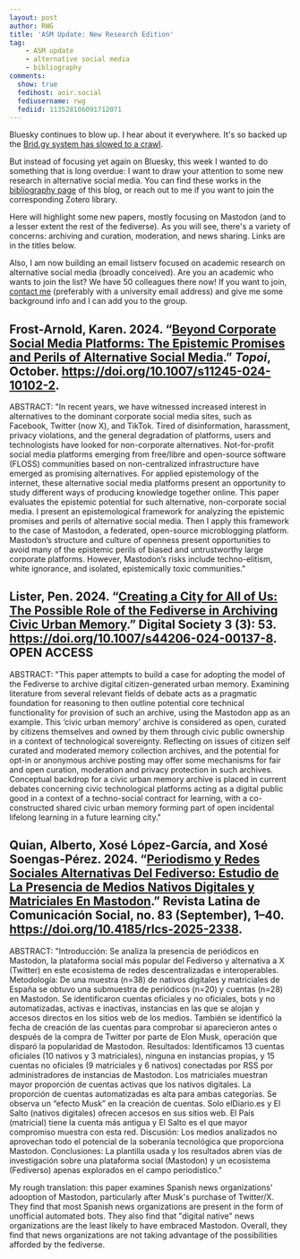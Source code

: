 ```yaml
---
layout: post
author: RWG
title: 'ASM Update: New Research Edition'
tag:
    - ASM update
    - alternative social media
    - bibliography
comments: 
  show: true
  fedihost: aoir.social
  fediusername: rwg
  fediid: 113528106091712071
---
```

Bluesky continues to blow up. I hear about it everywhere. It's so backed up the [Brid.gy system has slowed to a crawl](https://github.com/snarfed/bridgy-fed/issues/1520).

But instead of focusing yet again on Bluesky, this week I wanted to do something that is long overdue: I want to draw your attention to some new research in alternative social media. You can find these works in the [bibliography page](/bib.html) of this blog, or reach out to me if you want to join the corresponding Zotero library.

Here will highlight some new papers, mostly focusing on Mastodon (and to a lesser extent the rest of the fediverse). As you will see, there's a variety of concerns: archiving and curation, moderation, and news sharing. Links are in the titles below.

Also, I am now building an email listserv focused on academic research on alternative social media (broadly conceived). Are you an academic who wants to join the list? We have 50 colleagues there now! If you want to join, [contact me](https://www.robertwgehl.org/contact.php) (preferably with a university email address) and give me some background info and I can add you to the group.

<!-- more -->

## Frost-Arnold, Karen. 2024. “[Beyond Corporate Social Media Platforms: The Epistemic Promises and Perils of Alternative Social Media](https://link.springer.com/article/10.1007/s11245-024-10102-2).” _Topoi_, October. https://doi.org/10.1007/s11245-024-10102-2.

ABSTRACT: "In recent years, we have witnessed increased interest in alternatives to the dominant corporate social media sites, such as Facebook, Twitter (now X), and TikTok. Tired of disinformation, harassment, privacy violations, and the general degradation of platforms, users and technologists have looked for non-corporate alternatives. Not-for-profit social media platforms emerging from free/libre and open-source software (FLOSS) communities based on non-centralized infrastructure have emerged as promising alternatives. For applied epistemology of the internet, these alternative social media platforms present an opportunity to study different ways of producing knowledge together online. This paper evaluates the epistemic potential for such alternative, non-corporate social media. I present an epistemological framework for analyzing the epistemic promises and perils of alternative social media. Then I apply this framework to the case of Mastodon, a federated, open-source microblogging platform. Mastodon’s structure and culture of openness present opportunities to avoid many of the epistemic perils of biased and untrustworthy large corporate platforms. However, Mastodon’s risks include techno-elitism, white ignorance, and isolated, epistemically toxic communities."

## Lister, Pen. 2024. “[Creating a City for All of Us: The Possible Role of the Fediverse in Archiving Civic Urban Memory](https://link.springer.com/article/10.1007/s44206-024-00137-8).” Digital Society 3 (3): 53. https://doi.org/10.1007/s44206-024-00137-8. OPEN ACCESS

ABSTRACT: "This paper attempts to build a case for adopting the model of the Fediverse to archive digital citizen-generated urban memory. Examining literature from several relevant fields of debate acts as a pragmatic foundation for reasoning to then outline potential core technical functionality for provision of such an archive, using the Mastodon app as an example. This ‘civic urban memory’ archive is considered as open, curated by citizens themselves and owned by them through civic public ownership in a context of technological sovereignty. Reflecting on issues of citizen self curated and moderated memory collection archives, and the potential for opt-in or anonymous archive posting may offer some mechanisms for fair and open curation, moderation and privacy protection in such archives. Conceptual backdrop for a civic urban memory archive is placed in current debates concerning civic technological platforms acting as a digital public good in a context of a techno-social contract for learning, with a co-constructed shared civic urban memory forming part of open incidental lifelong learning in a future learning city."

## Quian, Alberto, Xosé López-García, and Xosé Soengas-Pérez. 2024. “[Periodismo y Redes Sociales Alternativas Del Fediverso: Estudio de La Presencia de Medios Nativos Digitales y Matriciales En Mastodon](https://nuevaepoca.revistalatinacs.org/index.php/revista/article/view/2338).” Revista Latina de Comunicación Social, no. 83 (September), 1–40. https://doi.org/10.4185/rlcs-2025-2338.

ABSTRACT: "Introducción: Se analiza la presencia de periódicos en Mastodon, la plataforma social más popular del Fediverso y alternativa a X (Twitter) en este ecosistema de redes descentralizadas e interoperables. Metodología: De una muestra (n=38) de nativos digitales y matriciales de España se obtuvo una submuestra de periódicos (n=20) y cuentas (n=28) en Mastodon. Se identificaron cuentas oficiales y no oficiales, bots y no automatizadas, activas e inactivas, instancias en las que se alojan y accesos directos en los sitios web de los medios. También se identificó la fecha de creación de las cuentas para comprobar si aparecieron antes o después de la compra de Twitter por parte de Elon Musk, operación que disparó la popularidad de Mastodon. Resultados: Identificamos 13 cuentas oficiales (10 nativos y 3 matriciales), ninguna en instancias propias, y 15 cuentas no oficiales (9 matriciales y 6 nativos) conectadas por RSS por administradores de instancias de Mastodon. Los matriciales muestran mayor proporción de cuentas activas que los nativos digitales. La proporción de cuentas automatizadas es alta para ambas categorías. Se observa un “efecto Musk” en la creación de cuentas. Solo elDiario.es y El Salto (nativos digitales) ofrecen accesos en sus sitios web. El País (matricial) tiene la cuenta más antigua y El Salto es el que mayor compromiso muestra con esta red. Discusión: Los medios analizados no aprovechan todo el potencial de la soberanía tecnológica que proporciona Mastodon. Conclusiones: La plantilla usada y los resultados abren vías de investigación sobre una plataforma social (Mastodon) y un ecosistema (Fediverso) apenas explorados en el campo periodístico."

My rough translation: this paper examines Spanish news organizations' adooption of Mastodon, particularly after Musk's purchase of Twitter/X. They find that most Spanish news organizations are present in the form of unofficial automated bots. They also find that "digital native" news organizations are the least likely to have embraced Mastodon. Overall, they find that news organizations are not taking advantage of the possibilities afforded by the fediverse.
